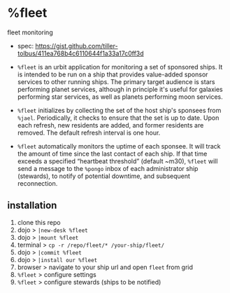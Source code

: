 # %fleet
fleet monitoring

- spec: https://gist.github.com/tiller-tolbus/411ea768b4c6110644f1a33a17c0ff3d

- `%fleet` is an urbit application for monitoring a set of sponsored ships. It is intended to be run on a ship that provides value-added sponsor services to other running ships. The primary target audience is stars performing planet services, although in principle it's useful for galaxies performing star services, as well as planets performing moon services.

- `%fleet` initializes by collecting the set of the host ship's sponsees from `%jael`. Periodically, it checks to ensure that the set is up to date. Upon each refresh, new residents are added, and former residents are removed. The default refresh interval is one hour.

- `%fleet` automatically monitors the uptime of each sponsee. It will track the amount of time since the last contact of each ship. If that time exceeds a specified “heartbeat threshold” (default ~m30), `%fleet` will send a message to the `%pongo` inbox of each administrator ship (stewards), to notify of potential downtime, and subsequent reconnection.

## installation
1. clone this repo
2. dojo > `|new-desk %fleet`
3. dojo > `|mount %fleet`
4. terminal > `cp -r /repo/fleet/* /your-ship/fleet/`
5. dojo > `|commit %fleet`
6. dojo > `|install our %fleet`
7. browser > navigate to your ship url and open `fleet` from grid
8. `%fleet` > configure settings
9. `%fleet` > configure stewards (ships to be notified)
